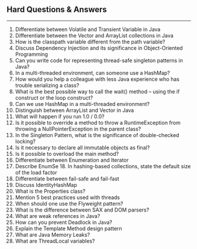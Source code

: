 ## Hard Questions & Answers

---

1. Differentiate between Volatile and Transient Variable in Java  
2. Differentiate between the Vector and ArrayList collections in Java  
3. How is the classpath variable different from the path variable?  
4. Discuss Dependency Injection and its significance in Object-Oriented Programming  
5. Can you write code for representing thread-safe singleton patterns in Java?  
6. In a multi-threaded environment, can someone use a HashMap?  
7. How would you help a colleague with less Java experience who has trouble serializing a class?  
8. What is the best possible way to call the wait() method – using the if construct or the loop construct?  
9. Can we use HashMap in a multi-threaded environment?  
10. Distinguish between ArrayList and Vector in Java  
11. What will happen if you run 1.0 / 0.0?  
12. Is it possible to override a method to throw a RuntimeException from throwing a NullPointerException in the parent class?  
13. In the Singleton Pattern, what is the significance of double-checked locking?  
14. Is it necessary to declare all immutable objects as final?  
15. Is it possible to overload the main method?  
16. Differentiate between Enumeration and Iterator  
17. Describe EnumSe 18. In hashing-based collections, state the default size of the load factor  
18. Differentiate between fail-safe and fail-fast  
19. Discuss IdentityHashMap  
20. What is the Properties class?  
21. Mention 5 best practices used with threads  
22. When should one use the Flyweight pattern?  
23. What is the difference between SAX and DOM parsers?  
24. What are weak references in Java?  
25. How can you prevent Deadlock in Java?  
26. Explain the Template Method design pattern  
27. What are Java Memory Leaks?  
28. What are ThreadLocal variables?


